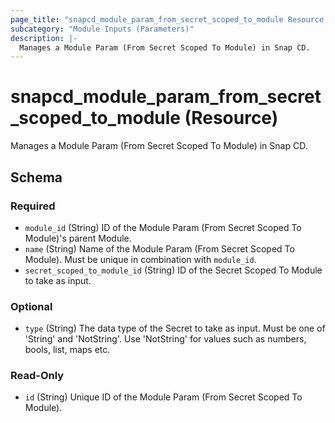 ```yaml
---
page_title: "snapcd_module_param_from_secret_scoped_to_module Resource - snapcd"
subcategory: "Module Inputs (Parameters)"
description: |-
  Manages a Module Param (From Secret Scoped To Module) in Snap CD.
---
```


# snapcd_module_param_from_secret_scoped_to_module (Resource)

Manages a Module Param (From Secret Scoped To Module) in Snap CD.




<!-- schema generated by tfplugindocs -->
## Schema

### Required

- `module_id` (String) ID of the Module Param (From Secret Scoped To Module)'s parent Module.
- `name` (String) Name of the Module Param (From Secret Scoped To Module).  Must be unique in combination with `module_id`.
- `secret_scoped_to_module_id` (String) ID of the Secret Scoped To Module to take as input.

### Optional

- `type` (String) The data type of the Secret to take as input. Must be one of 'String' and 'NotString'. Use 'NotString' for values such as numbers, bools, list, maps etc.

### Read-Only

- `id` (String) Unique ID of the Module Param (From Secret Scoped To Module).

